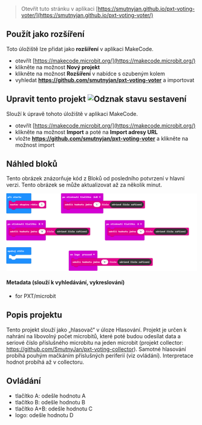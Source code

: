 
> Otevřít tuto stránku v aplikaci [https://smutnyjan.github.io/pxt-voting-voter/](https://smutnyjan.github.io/pxt-voting-voter/)

## Použít jako rozšíření

Toto úložiště lze přidat jako **rozšíření** v aplikaci MakeCode.

* otevřít [https://makecode.microbit.org/](https://makecode.microbit.org/)
* klikněte na možnost **Nový projekt**
* klikněte na možnost **Rozšíření** v nabídce s ozubeným kolem
* vyhledat **https://github.com/smutnyjan/pxt-voting-voter** a importovat

## Upravit tento projekt ![Odznak stavu sestavení](https://github.com/smutnyjan/pxt-voting-voter/workflows/MakeCode/badge.svg)

Slouží k úpravě tohoto úložiště v aplikaci MakeCode.

* otevřít [https://makecode.microbit.org/](https://makecode.microbit.org/)
* klikněte na možnost **Import** a poté na **Import adresy URL**
* vložte **https://github.com/smutnyjan/pxt-voting-voter** a klikněte na možnost import

## Náhled bloků

Tento obrázek znázorňuje kód z Bloků od posledního potvrzení v hlavní verzi.
Tento obrázek se může aktualizovat až za několik minut.

![Vykreslený náhled bloků](https://github.com/smutnyjan/pxt-voting-voter/raw/master/.github/makecode/blocks.png)

#### Metadata (slouží k vyhledávání, vykreslování)

* for PXT/microbit
<script src="https://makecode.com/gh-pages-embed.js"></script><script>makeCodeRender("{{ site.makecode.home_url }}", "{{ site.github.owner_name }}/{{ site.github.repository_name }}");</script>

## Popis projektu

Tento projekt slouží jako „hlasovač“ v úloze Hlasování. Projekt je určen k nahrání na libovolný počet microbitů, které poté budou odesílat data a seriové číslo příslušného microbitu na jeden microbit (projekt collector: https://github.com/SmutnyJan/pxt-voting-collector). Samotné hlasování probíhá pouhým mačkáním příslušných periferií (viz ovládání). Interpretace hodnot probíhá až v collectoru.

## Ovládání

* tlačítko A: odešle hodnotu A
* tlačítko B: odešle hodnotu B
* tlačítko A+B: odešle hodnotu C
* logo: odešle hodnotu D



